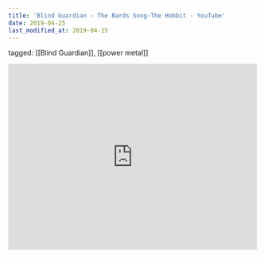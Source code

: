 ```yaml
---
title: 'Blind Guardian - The Bards Song-The Hobbit - YouTube'
date: 2019-04-25
last_modified_at: 2019-04-25
---
```

tagged: [[Blind Guardian]], [[power metal]]
<iframe allow="accelerometer; autoplay; clipboard-write; encrypted-media; gyroscope; picture-in-picture" allowfullscreen="" frameborder="0" height="375" id="youtube_iframe" src="https://www.youtube.com/embed/RkT2IOQVfIs?feature=oembed&amp;enablejsapi=1&amp;origin=https://safe.txmblr.com&amp;wmode=opaque" width="500"></iframe>